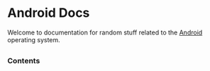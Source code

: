 # Android Docs

Welcome to documentation for random stuff related to the [Android](https://www.android.com/) operating system.
##



### Contents
##
